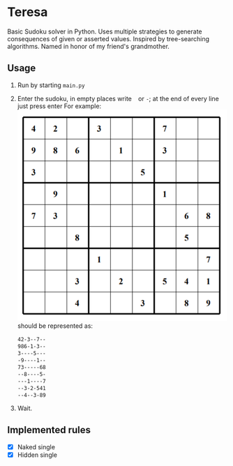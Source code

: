 # Teresa

Basic Sudoku solver in Python. Uses multiple strategies to generate consequences of given or asserted values. Inspired by tree-searching algorithms.
Named in honor of my friend's grandmother.

## Usage

1. Run by starting `main.py`
2. Enter the sudoku, in empty places write ` ` or `-`; at the end of every line just press enter
   For example:
   ![An example image](/example.PNG)
   should be represented as:

   ```
   42-3--7--
   986-1-3--
   3----5---
   -9----1--
   73-----68
   --8----5-
   ---1----7
   --3-2-541
   --4--3-89
   ```
   
3. Wait.

## Implemented rules

- [x] Naked single
- [x] Hidden single

